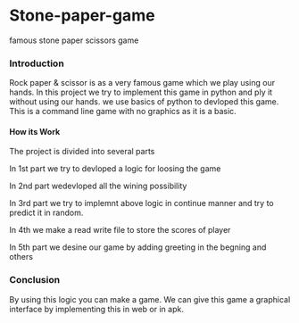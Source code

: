 # Stone-paper-game
famous stone paper scissors game 
<h3>Introduction</h3>

<p>Rock paper & scissor is as a very famous game which we play using our hands.
In this project we try to implement this game in python and ply it without using our hands. we use basics of python
to devloped this game. This is a command line game with no graphics as it is a basic. </p>

<h4>How its Work</h4>

<p>The project is divided into several parts

In 1st part we try to devloped a logic for loosing the game 

In 2nd part wedevloped all the wining possibility

In 3rd part we try to implemnt above logic in continue manner and try to predict it in random.

In 4th we make a read write file to store the scores of player

In 5th part we desine our game by adding greeting in the begning and others</p>


<h3>Conclusion</h3>

By using this logic you can make a game.
We can give this game a graphical interface by implementing this in web or in apk.
